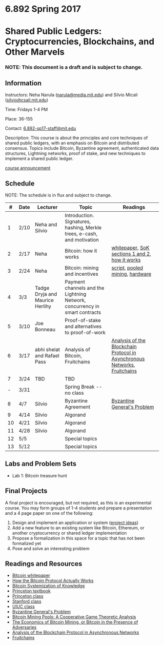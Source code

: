 # 6.892 Spring 2017
# Shared Public Ledgers: Cryptocurrencies, Blockchains, and Other Marvels

### NOTE:  This document is a draft and is subject to change.

## Information

Instructors:  Neha Narula ([narula@media.mit.edu](narula@media.mit.edu)) and Silvio Micali ([silvio@csail.mit.edu](silvio@csail.mit.edu))

Time:  Fridays 1-4 PM 

Place:  36-155 

Contact: [6.892-sp17-staff@mit.edu](6.892-sp17-staff@mit.edu)

Description: This course is about the principles and core techniques
of shared public ledgers, with an emphasis on Bitcoin and distributed
consensus.  Topics include Bitcoin, Byzantine agreement, authenticated
data structures, Lightning networks, proof of stake, and new
techniques to implement a shared public ledger.

[course announcement](6892_course_announcement.pdf)

## Schedule

NOTE:  The schedule is in flux and subject to change.

| # | Date | Lecturer | Topic | Readings |
|---|------|----------|-------|----------|
| 1 | 2/10 | Neha and Silvio | Introduction. Signatures, hashing, Merkle trees, e-cash, and motivation | |
| 2 | 2/17 | Neha | Bitcoin: how it works | [whitepaper](https://bitcoin.org/bitcoin.pdf), [SoK sections 1 and 2](http://www.jbonneau.com/doc/BMCNKF15-IEEESP-bitcoin.pdf), [how it works](http://www.michaelnielsen.org/ddi/how-the-bitcoin-protocol-actually-works/) |
| 3 | 2/24 | Neha | Bitcoin: mining and incentives | [script](https://en.bitcoin.it/wiki/Script), [pooled mining](https://en.bitcoin.it/wiki/Pooled_mining), [hardware](https://en.bitcoin.it/wiki/Mining_hardware_comparison) |
| 4 | 3/3  | Tadge Dryja and Maurice Herlihy | Payment channels and the Lightning Network, concurrency in smart contracts |  |
| 5 | 3/10 | Joe Bonneau | Proof-of-stake and alternatives to proof-of-work |  |
| 6 | 3/17 | abhi shelat and Rafael Pass | Analysis of Bitcoin, Fruitchains | [Analysis of the Blockchain Protocol in Asynchronous Networks](http://eprint.iacr.org/2016/454.pdf), [Fruitchains](https://eprint.iacr.org/2016/916.pdf) |
| 7 | 3/24 | TBD | TBD | |
| - | 3/31 |  | Spring Break -- no class | |
| 8 | 4/7  | Silvio | Byzantine Agreement | [Byzantine General's Problem](http://research.microsoft.com/en-us/um/people/lamport/pubs/byz.pdf) |
| 9 | 4/14 | Silvio | Algorand | |
| 10 | 4/21 | Silvio | Algorand | |
| 11 | 4/28 | Silvio | Algorand | |
| 12 | 5/5 | | Special topics |  |
| 13 | 5/12 |  | Special topics |  |  |

## Labs and Problem Sets

* Lab 1: Bitcoin treasure hunt

## Final Projects

A final project is encouraged, but not required, as this is an
experimental course. You may form groups of 1-4 students and prepare a
presentation and a 4 page paper on one of the following:

1.  Design and implement an application or system ([project ideas](projects.md))
2.  Add a new feature to an existing system like Bitcoin, Ethereum, or another cryptocurrency or shared ledger implementation
3.  Propose a formalization in this space for a topic that has not been formalized yet  
4.  Pose and solve an interesting problem

## Readings and Resources

* [Bitcoin whitepaper](https://bitcoin.org/bitcoin.pdf)
* [How the Bitcoin Protocol Actually Works](http://www.michaelnielsen.org/ddi/how-the-bitcoin-protocol-actually-works/)
* [Bitcoin Systemization of Knowledge](http://www.jbonneau.com/doc/BMCNKF15-IEEESP-bitcoin.pdf)
* [Princeton textbook](https://d28rh4a8wq0iu5.cloudfront.net/bitcointech/readings/princeton_bitcoin_book.pdf)
* [Princeton class](https://piazza.com/princeton/spring2015/btctech/resources)
* [Stanford class](https://crypto.stanford.edu/cs251/syllabus.html)
* [UIUC class](http://soc1024.ece.illinois.edu/teaching/ece598am/fall2016/)
* [Byzantine General's Problem](http://research.microsoft.com/en-us/um/people/lamport/pubs/byz.pdf)
* [Bitcoin Mining Pools: A Cooperative Game Theoretic Analysis](http://citeseerx.ist.psu.edu/viewdoc/download?doi=10.1.1.695.9873&rep=rep1&type=pdf)
* [The Economics of Bitcoin Mining, or Bitcoin in the Presence of Adversaries](http://citeseerx.ist.psu.edu/viewdoc/download?doi=10.1.1.364.5595&rep=rep1&type=pdf)
* [Analysis of the Blockchain Protocol in Asynchronous Networks](http://eprint.iacr.org/2016/454.pdf)
* [Fruitchains](https://eprint.iacr.org/2016/916.pdf)